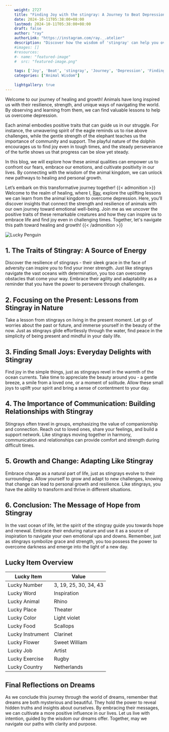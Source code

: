 ```yaml
---
    weight: 2727
    title: "Finding Joy with the stingray: A Journey to Beat Depression"  # Assuming 'title' column exists
    date: 2024-10-11T05:38:00+08:00
    lastmod: 2024-10-11T05:38:00+08:00
    draft: false
    author: "ray"
    authorLink: "https://instagram.com/ray._.atelier"
    description: "Discover how the wisdom of 'stingray' can help you overcome depression and find joy in your life journey."
    #images: []
    #resources:
    #- name: "featured-image"
    #  src: "featured-image.png"
    
    tags: ['Joy', 'Beat', 'stingray', 'Journey', 'Depression', 'Finding']
    categories: ["Animal Wisdom"]
    
    lightgallery: true
---
```

    
Welcome to our journey of healing and growth! Animals have long inspired us with their resilience, strength, and unique ways of navigating the world. By observing and learning from them, we can find valuable lessons to help us overcome depression.

Each animal embodies positive traits that can guide us in our struggle. For instance, the unwavering spirit of the eagle reminds us to rise above challenges, while the gentle strength of the elephant teaches us the importance of community and support. The playful nature of the dolphin encourages us to find joy even in tough times, and the steady perseverance of the turtle shows us that progress can be slow yet steady.

In this blog, we will explore how these animal qualities can empower us to confront our fears, embrace our emotions, and cultivate positivity in our lives. By connecting with the wisdom of the animal kingdom, we can unlock new pathways to healing and personal growth.

Let’s embark on this transformative journey together!
{{< admonition >}}
Welcome to the realm of healing, where I, [Ray](https://instagram.com/ray._.atelier), explore the uplifting lessons we can learn from the animal kingdom to overcome depression. Here, you’ll discover insights that connect the strength and resilience of animals with our own journey toward emotional well-being. Join me as we uncover the positive traits of these remarkable creatures and how they can inspire us to embrace life and find joy even in challenging times. Together, let's navigate this path toward healing and growth!
{{< /admonition >}}

![Lucky Penguin](https://cdn.pixabay.com/photo/2024/09/07/02/34/penguins-9028827_1280.jpg "Lucky Penguin")

## 1. The Traits of Stingray: A Source of Energy
Discover the resilience of stingrays - their sleek grace in the face of adversity can inspire you to find your inner strength. Just like stingrays navigate the vast oceans with determination, you too can overcome obstacles that come your way. Embrace their agility and adaptability as a reminder that you have the power to persevere through challenges.

## 2. Focusing on the Present: Lessons from Stingray in Nature
Take a lesson from stingrays on living in the present moment. Let go of worries about the past or future, and immerse yourself in the beauty of the now. Just as stingrays glide effortlessly through the water, find peace in the simplicity of being present and mindful in your daily life.

## 3. Finding Small Joys: Everyday Delights with Stingray
Find joy in the simple things, just as stingrays revel in the warmth of the ocean currents. Take time to appreciate the beauty around you - a gentle breeze, a smile from a loved one, or a moment of solitude. Allow these small joys to uplift your spirit and bring a sense of contentment to your day.

## 4. The Importance of Communication: Building Relationships with Stingray
Stingrays often travel in groups, emphasizing the value of companionship and connection. Reach out to loved ones, share your feelings, and build a support network. Like stingrays moving together in harmony, communication and relationships can provide comfort and strength during difficult times.

## 5. Growth and Change: Adapting Like Stingray
Embrace change as a natural part of life, just as stingrays evolve to their surroundings. Allow yourself to grow and adapt to new challenges, knowing that change can lead to personal growth and resilience. Like stingrays, you have the ability to transform and thrive in different situations.

## 6. Conclusion: The Message of Hope from Stingray
In the vast ocean of life, let the spirit of the stingray guide you towards hope and renewal. Embrace their enduring nature and use it as a source of inspiration to navigate your own emotional ups and downs. Remember, just as stingrays symbolize grace and strength, you too possess the power to overcome darkness and emerge into the light of a new day.


## Lucky Item Overview
| Lucky Item          | Value              |
|---------------|--------------------|
| Lucky Number        | 3, 19, 25, 30, 34, 43  |
| Lucky Word          | Inspiration |
| Lucky Animal        | Rhino |
| Lucky Place         | Theater     |
| Lucky Color         | Light violet     |
| Lucky Food          | Scallops      |
| Lucky Instrument    | Clarinet |
| Lucky Flower        | Sweet William    |
| Lucky Job           | Artist       |
| Lucky Exercise      | Rugby  |
| Lucky Country       | Netherlands    |


##  Final Reflections on Dreams

As we conclude this journey through the world of dreams, remember that dreams are both mysterious and beautiful. They hold the power to reveal hidden truths and insights about ourselves. By embracing their messages, we can cultivate a more positive influence in our lives. Let us live with intention, guided by the wisdom our dreams offer. Together, may we navigate our paths with clarity and purpose.

